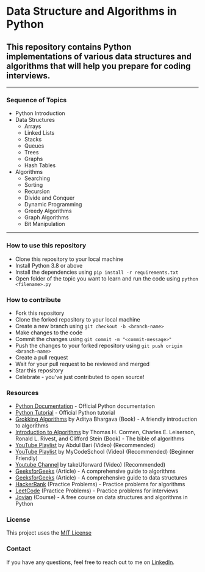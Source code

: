 # Data Structure and Algorithms in Python

## This repository contains Python implementations of various data structures and algorithms that will help you prepare for coding interviews. 

---

### Sequence of Topics

- Python Introduction
- Data Structures
  - Arrays
  - Linked Lists
  - Stacks
  - Queues
  - Trees
  - Graphs
  - Hash Tables
- Algorithms
  - Searching
  - Sorting
  - Recursion
  - Divide and Conquer
  - Dynamic Programming
  - Greedy Algorithms
  - Graph Algorithms
  - Bit Manipulation

---

### How to use this repository

- Clone this repository to your local machine
- Install Python 3.8 or above
- Install the dependencies using `pip install -r requirements.txt`
- Open folder of the topic you want to learn and run the code using `python <filename>.py`

### How to contribute

- Fork this repository
- Clone the forked repository to your local machine
- Create a new branch using `git checkout -b <branch-name>`
- Make changes to the code
- Commit the changes using `git commit -m "<commit-message>"`
- Push the changes to your forked repository using `git push origin <branch-name>`
- Create a pull request
- Wait for your pull request to be reviewed and merged
- Star this repository
- Celebrate - you've just contributed to open source!

### Resources

- [Python Documentation](https://docs.python.org/3/) - Official Python documentation
- [Python Tutorial](https://docs.python.org/3/tutorial/index.html) - Official Python tutorial
- [Grokking Algorithms](https://www.manning.com/books/grokking-algorithms) by Aditya Bhargava (Book) - A friendly introduction to algorithms
- [Introduction to Algorithms](https://mitpress.mit.edu/books/introduction-algorithms-third-edition) by Thomas H. Cormen, Charles E. Leiserson, Ronald L. Rivest, and Clifford Stein (Book) - The bible of algorithms
- [YouTube Playlist](https://www.youtube.com/playlist?list=PLDN4rrl48XKpZkf03iYFl-O29szjTrs_O) by Abdul Bari (Video) (Recommended)
- [YouTube Playlist](https://www.youtube.com/playlist?list=PL2_aWCzGMAwI3W_JlcBbtYTwiQSsOTa6P) by MyCodeSchool (Video) (Recommended) (Beginner Friendly) 
- [Youtube Channel](https://www.youtube.com/@takeUforward/playlists) by takeUforward (Video) (Recommended)
- [GeeksforGeeks](https://www.geeksforgeeks.org/fundamentals-of-algorithms/) (Article) - A comprehensive guide to algorithms
- [GeeksforGeeks](https://www.geeksforgeeks.org/data-structures/) (Article) - A comprehensive guide to data structures
- [HackerRank](https://www.hackerrank.com/domains/algorithms) (Practice Problems) - Practice problems for algorithms
- [LeetCode](https://leetcode.com/problemset/all/) (Practice Problems) - Practice problems for interviews 
- [Jovian](https://jovian.ai/learn/data-structures-and-algorithms-in-python) (Course) - A free course on data structures and algorithms in Python


### License

This project uses the [MIT License](LICENSE)

### Contact

If you have any questions, feel free to reach out to me on [LinkedIn](https://www.linkedin.com/in/gnsaddy). 

  

